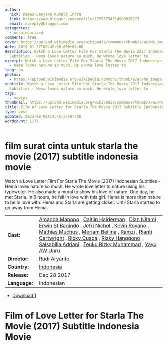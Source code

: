 ```yaml
---
author:
  nick: Dimas Lanjaka Kumala Indra
  link: https://www.blogger.com/profile/17555754514989936273
  email: noreply@blogger.com
categories:
  - uncategorized
comments: true
cover: https://upload.wikimedia.org/wikipedia/commons/thumb/a/ac/No_image_available.svg/2048px-No_image_available.svg.png
date: 2019-01-27T00:42:00.000+07:00
description: Watch a Love Letter Film For Starla The Movie 2017 Indonesian
  Subtitles - Hema loves nature so much. He wrote love letter to
excerpt: Watch a Love Letter Film For Starla The Movie 2017 Indonesian Subtitles
  - Hema loves nature so much. He wrote love letter to
lang: en
photos:
  - https://upload.wikimedia.org/wikipedia/commons/thumb/a/ac/No_image_available.svg/2048px-No_image_available.svg.png
subtitle: Watch a Love Letter Film For Starla The Movie 2017 Indonesian
  Subtitles - Hema loves nature so much. He wrote love letter to
tags:
  - movies
thumbnail: https://upload.wikimedia.org/wikipedia/commons/thumb/a/ac/No_image_available.svg/2048px-No_image_available.svg.png
title: Film of Love Letter for Starla The Movie 2017 Subtitle Indonesia Movie
type: post
updated: 2023-08-08T14:45:33+07:00
wordcount: 1177
---
```


<h1 for="title" class="notranslate">film surat cinta untuk starla the movie (2017) subtitle indonesia  movie</h1>  <div>  <div class="entry-content entry-content-single" itemprop="description">  <p> <span class="notranslate"> Watch a Love Letter Film For Starla The Movie (2017) Indonesian Subtitles - Hema loves nature so much.</span> <span class="notranslate"> He wrote love letter to nature using his typewriter.</span> <span class="notranslate"> He also made a mural to show his love of nature.</span> <span class="notranslate"> One day, he met Starla.</span> <span class="notranslate"> In 6 hours, he fell in love with this girl.</span> <span class="notranslate"> Hema is more than nature to be in love with.</span> <span class="notranslate"> Hema and Starla are getting closer.</span> <span class="notranslate"> Until Starla started to go away from Hema.</span> </p>  <table>  <tbody><tr>  <td width="20%"> <span class="notranslate"> <strong>Cast:</strong></span> </td>  <td> <span class="notranslate"> <span><span><a href="http://webmanajemen.com/search/?q=cast%20amanda%20manopo" rel="tag">Amanda Manopo</a></span></span> , <span><span><a href="http://webmanajemen.com/search/?q=cast%20caitlin%20halderman" rel="tag">Caitlin Halderman</a></span></span> , <span><span><a href="http://webmanajemen.com/search/?q=cast%20dian%20nitami" rel="tag">Dian Nitami</a></span></span> , <span><span><a href="http://webmanajemen.com/search/?q=cast%20erwin%20st%20bagindo" rel="tag">Erwin St Bagindo</a></span></span> , <span><span><a href="http://webmanajemen.com/search/?q=cast%20jefri%20nichol" rel="tag">Jefri Nichol</a></span></span> , <span><span><a href="http://webmanajemen.com/search/?q=cast%20kevin%20royano" rel="tag">Kevin Royano</a></span></span> , <span><span><a href="http://webmanajemen.com/search/?q=cast%20mathias%20muchus" rel="tag">Mathias Muchus</a></span></span> , <span><span><a href="http://webmanajemen.com/search/?q=cast%20meriam%20bellina" rel="tag">Meriam Bellina</a></span></span> , <span><span><a href="http://webmanajemen.com/search/?q=cast%20ramzi" rel="tag">Ramzi</a></span></span> , <span><span><a href="http://webmanajemen.com/search/?q=cast%20rianti%20cartwright" rel="tag">Rianti Cartwright</a></span></span> , <span><span><a href="http://webmanajemen.com/search/?q=cast%20ricky%20cuaca" rel="tag">Ricky Cuaca</a></span></span> , <span><span><a href="http://webmanajemen.com/search/?q=cast%20rizky%20hanggono" rel="tag">Rizky Hanggono</a></span></span> , <span><span><a href="http://webmanajemen.com/search/?q=cast%20salsabilla%20adriani" rel="tag">Salsabilla Adriani</a></span></span> , <span><span><a href="http://webmanajemen.com/search/?q=cast%20teuku%20rizky%20muhammad" rel="tag">Teuku Rizky Muhammad</a></span></span> , <span><span><a href="http://webmanajemen.com/search/?q=cast%20yayu%20a%20w%20unru" rel="tag">Yayu AW Unru</a></span></span></span> </td>  </tr>  <tr>  <td width="20%"> <span class="notranslate"> <strong>Director:</strong></span> </td>  <td> <span class="notranslate"> <span><span><a href="http://webmanajemen.com/search/?q=director%20rudi%20aryanto" rel="tag">Rudi Aryanto</a></span></span></span> </td>  </tr>  <tr>  <td width="20%"> <span class="notranslate"> <strong>Country:</strong></span> </td>  <td> <span class="notranslate"> <span><a href="http://webmanajemen.com/search/?q=country%20indonesia" rel="tag">Indonesia</a></span></span> </td>  </tr>  <tr>  <td width="20%"> <span class="notranslate"> <strong>Release:</strong></span> </td>  <td><time itemprop="dateCreated" datetime="2017-12-28T00:00:00+00:00"><span class="notranslate"> <span>Dec 28 2017</span></span> </time></td>  </tr>  <tr>  <td width="20%"> <span class="notranslate"> <strong>Language:</strong></span> </td>  <td> <span class="notranslate"> <span property="inLanguage">Indonesian</span></span> </td>  </tr>  </tbody></table>  <p></p>  <div id="download" class="gmr-download-wrap clearfix"><ul class="list-inline gmr-download-list clearfix"><li> <a href="https://www.webmanajemen.com/page/safelink.html?url=aHR0cHM6Ly9vbG9hZC5zdHJlYW0vZi91dnN5ZDVTYVpZUQ==" class="button" rel="nofollow" target="_blank" title="Download the link 1 Love Letter to Starla The Movie (2017)"><span class="icon_download" aria-hidden="true"></span></a> <span class="notranslate"> <a href="https://www.webmanajemen.com/page/safelink.html?url=aHR0cHM6Ly9vbG9hZC5zdHJlYW0vZi91dnN5ZDVTYVpZUQ==" class="button" rel="nofollow" target="_blank" title="Download the link 1 Love Letter to Starla The Movie (2017)">Download 1</a></span> </li></ul></div>  <div class="gmr-grid idmuvi-core"><div class="row grid-container"><div class="clearfix"></div></div></div>  </div>  <h1 for="title"> <span class="notranslate"> Film of Love Letter for Starla The Movie (2017) Subtitle Indonesia Movie</span> </h1>  </div>  <script src="https://codepen.io/dimaslanjaka/pen/aQRrbR.js"></script>